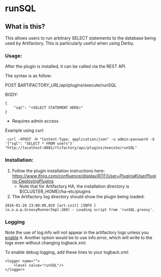 # runSQL

## What is this?

This allows users to run arbitrary SELECT statements to the database being used by Artifactory. This is particularly useful when using Derby.


### Usage:

After the plugin is installed, it can be called via the REST API.

The syntax is as follow:

POST $ARTIFACTORY_URL/api/plugins/execute/runSQL

BODY:

```
{
	"sql": "<SELECT STATEMENT HERE>"
}
```
* Requires admin access

Example using curl:

```
 curl -XPOST -H "Content-Type: application/json" -u admin:password -d '{"sql": "SELECT * FROM users"}'  "http://localhost:8081/rtifactory/api/plugins/execute/runSQL"
```



### Installation:

1. Follow the plugin installation instructions here: https://www.jfrog.com/confluence/display/RTF/User+Plugins#UserPlugins-DeployingPlugins
   * Note that for Artifactory HA, the installation directory is ${CLUSTER_HOME}/ha-etc/plugins
2. The Artifactory log directory should show the plugin being loaded:
```
2016-01-28 23:00:08,029 [art-init] [INFO ] (o.a.a.p.GroovyRunnerImpl:268) - Loading script from 'runSQL.groovy'.
```

### Logging

Note the use of log.info will not appear in the artifactory logs unless you [enable](https://www.jfrog.com/confluence/display/RTF/User+Plugins#UserPlugins-ControllingPluginLogLevel) it. Another option would be to use info.error, which will write to the logs even without changing logback.xml.

To enable debug logging, add these lines to your logback.xml:
```
<logger name="">
    <level value="runSQL"/>
</logger>
```
